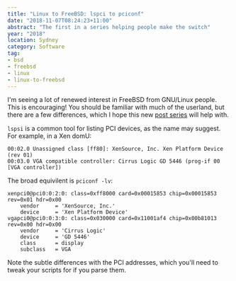 ```yaml
---
title: "Linux to FreeBSD: lspci to pciconf"
date: "2018-11-07T08:24:23+11:00"
abstract: "The first in a series helping people make the switch"
year: "2018"
location: Sydney
category: Software
tag:
- bsd
- freebsd
- linux
- linux-to-freebsd
---
```

I'm seeing a lot of renewed interest in FreeBSD from GNU/Linux people. This is encouraging! You should be familiar with much of the userland, but there are a few differences, which I hope this new [post series] will help with.

`lspsi` is a common tool for listing PCI devices, as the name may suggest. For example, in a Xen domU:

    00:02.0 Unassigned class [ff80]: XenSource, Inc. Xen Platform Device (rev 01)
    00:03.0 VGA compatible controller: Cirrus Logic GD 5446 (prog-if 00 [VGA controller])

The broad equivilent is `pciconf -lv`:

    xenpci0@pci0:0:2:0:	class=0xff8000 card=0x00015853 chip=0x00015853 rev=0x01 hdr=0x00
        vendor     = 'XenSource, Inc.'
        device     = 'Xen Platform Device'
    vgapci0@pci0:0:3:0:	class=0x030000 card=0x11001af4 chip=0x00b81013 rev=0x00 hdr=0x00
        vendor     = 'Cirrus Logic'
        device     = 'GD 5446'
        class      = display
        subclass   = VGA

Note the subtle differences with the PCI addresses, which you'll need to tweak your scripts for if you parse them.

[post series]: https://rubenerd.com/tag/linux-to-freebsd/

